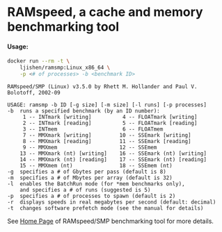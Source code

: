 # RAMspeed, a cache and memory benchmarking tool#### Usage:```bashdocker run --rm -t \    ljishen/ramsmp:Linux_x86_64 \    -p <# of processes> -b <benchmark ID>``````RAMspeed/SMP (Linux) v3.5.0 by Rhett M. Hollander and Paul V. Bolotoff, 2002-09USAGE: ramsmp -b ID [-g size] [-m size] [-l runs] [-p processes]-b  runs a specified benchmark (by an ID number):     1 -- INTmark [writing]          4 -- FLOATmark [writing]     2 -- INTmark [reading]          5 -- FLOATmark [reading]     3 -- INTmem                     6 -- FLOATmem     7 -- MMXmark [writing]         10 -- SSEmark [writing]     8 -- MMXmark [reading]         11 -- SSEmark [reading]     9 -- MMXmem                    12 -- SSEmem    13 -- MMXmark (nt) [writing]    16 -- SSEmark (nt) [writing]    14 -- MMXmark (nt) [reading]    17 -- SSEmark (nt) [reading]    15 -- MMXmem (nt)               18 -- SSEmem (nt)-g  specifies a # of Gbytes per pass (default is 8)-m  specifies a # of Mbytes per array (default is 32)-l  enables the BatchRun mode (for *mem benchmarks only),    and specifies a # of runs (suggested is 5)-p  specifies a # of processes to spawn (default is 2)-r  displays speeds in real megabytes per second (default: decimal)-t  changes software prefetch mode (see the manual for details)```See [Home Page](http://alasir.com/software/ramspeed/) of RAMspeed/SMP benchmarking tool for more details.